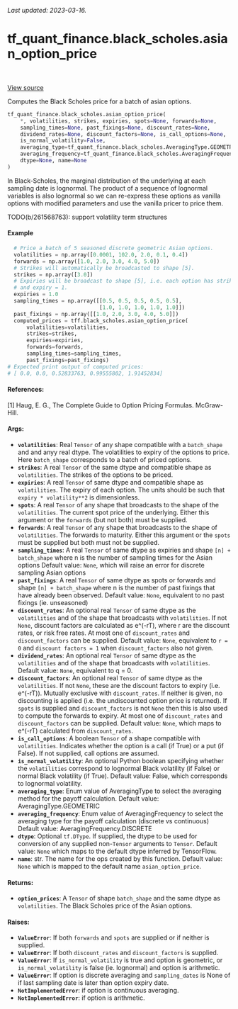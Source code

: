 <!--
This file is generated by a tool. Do not edit directly.
For open-source contributions the docs will be updated automatically.
-->

*Last updated: 2023-03-16.*

<div itemscope itemtype="http://developers.google.com/ReferenceObject">
<meta itemprop="name" content="tf_quant_finance.black_scholes.asian_option_price" />
<meta itemprop="path" content="Stable" />
</div>

# tf_quant_finance.black_scholes.asian_option_price

<!-- Insert buttons and diff -->

<table class="tfo-notebook-buttons tfo-api" align="left">
</table>

<a target="_blank" href="https://github.com/google/tf-quant-finance/blob/master/tf_quant_finance/black_scholes/asian_prices.py">View source</a>



Computes the Black Scholes price for a batch of asian options.

```python
tf_quant_finance.black_scholes.asian_option_price(
    *, volatilities, strikes, expiries, spots=None, forwards=None,
    sampling_times=None, past_fixings=None, discount_rates=None,
    dividend_rates=None, discount_factors=None, is_call_options=None,
    is_normal_volatility=False,
    averaging_type=tf_quant_finance.black_scholes.AveragingType.GEOMETRIC,
    averaging_frequency=tf_quant_finance.black_scholes.AveragingFrequency.DISCRETE,
    dtype=None, name=None
)
```



<!-- Placeholder for "Used in" -->

In Black-Scholes, the marginal distribution of the underlying at each sampling
date is lognormal. The product of a sequence of lognormal variables is also
lognormal so we can re-express these options as vanilla options with modified
parameters and use the vanilla pricer to price them.

TODO(b/261568763): support volatility term structures


#### Example

```python
  # Price a batch of 5 seasoned discrete geometric Asian options.
  volatilities = np.array([0.0001, 102.0, 2.0, 0.1, 0.4])
  forwards = np.array([1.0, 2.0, 3.0, 4.0, 5.0])
  # Strikes will automatically be broadcasted to shape [5].
  strikes = np.array([3.0])
  # Expiries will be broadcast to shape [5], i.e. each option has strike=3
  # and expiry = 1.
  expiries = 1.0
  sampling_times = np.array([[0.5, 0.5, 0.5, 0.5, 0.5],
                             [1.0, 1.0, 1.0, 1.0, 1.0]])
  past_fixings = np.array([[1.0, 2.0, 3.0, 4.0, 5.0]])
  computed_prices = tff.black_scholes.asian_option_price(
      volatilities=volatilities,
      strikes=strikes,
      expiries=expiries,
      forwards=forwards,
      sampling_times=sampling_times,
      past_fixings=past_fixings)
# Expected print output of computed prices:
# [ 0.0, 0.0, 0.52833763, 0.99555802, 1.91452834]
```

#### References:
[1] Haug, E. G., The Complete Guide to Option Pricing Formulas. McGraw-Hill.

#### Args:


* <b>`volatilities`</b>: Real `Tensor` of any shape compatible with a `batch_shape` and
  and anyy real dtype. The volatilities to expiry of the options to price.
  Here `batch_shape` corresponds to a batch of priced options.
* <b>`strikes`</b>: A real `Tensor` of the same dtype and compatible shape as
  `volatilities`. The strikes of the options to be priced.
* <b>`expiries`</b>: A real `Tensor` of same dtype and compatible shape as
  `volatilities`. The expiry of each option. The units should be such that
  `expiry * volatility**2` is dimensionless.
* <b>`spots`</b>: A real `Tensor` of any shape that broadcasts to the shape of the
  `volatilities`. The current spot price of the underlying. Either this
  argument or the `forwards` (but not both) must be supplied.
* <b>`forwards`</b>: A real `Tensor` of any shape that broadcasts to the shape of
  `volatilities`. The forwards to maturity. Either this argument or the
  `spots` must be supplied but both must not be supplied.
* <b>`sampling_times`</b>: A real `Tensor` of same dtype as expiries and shape `[n] +
  batch_shape` where n is the number of sampling times for the Asian options
  Default value: `None`, which will raise an error for discrete sampling
  Asian options
* <b>`past_fixings`</b>: A real `Tensor` of same dtype as spots or forwards and shape
  `[n] + batch_shape` where n is the number of past fixings that have
  already been observed.
  Default value: `None`, equivalent to no past fixings (ie. unseasoned)
* <b>`discount_rates`</b>: An optional real `Tensor` of same dtype as the
  `volatilities` and of the shape that broadcasts with `volatilities`. If
  not `None`, discount factors are calculated as e^(-rT), where r are the
  discount rates, or risk free rates. At most one of `discount_rates` and
  `discount_factors` can be supplied.
  Default value: `None`, equivalent to `r = 0` and `discount factors = 1`
  when `discount_factors` also not given.
* <b>`dividend_rates`</b>: An optional real `Tensor` of same dtype as the
  `volatilities` and of the shape that broadcasts with `volatilities`.
  Default value: `None`, equivalent to q = 0.
* <b>`discount_factors`</b>: An optional real `Tensor` of same dtype as the
  `volatilities`. If not `None`, these are the discount factors to expiry
  (i.e. e^(-rT)). Mutually exclusive with `discount_rates`. If neither is
  given, no discounting is applied (i.e. the undiscounted option price is
  returned). If `spots` is supplied and `discount_factors` is not `None`
  then this is also used to compute the forwards to expiry. At most one of
  `discount_rates` and `discount_factors` can be supplied.
  Default value: `None`, which maps to e^(-rT) calculated from
  `discount_rates`.
* <b>`is_call_options`</b>: A boolean `Tensor` of a shape compatible with
  `volatilities`. Indicates whether the option is a call (if True) or a put
  (if False). If not supplied, call options are assumed.
* <b>`is_normal_volatility`</b>: An optional Python boolean specifying whether the
  `volatilities` correspond to lognormal Black volatility (if False) or
  normal Black volatility (if True).
  Default value: False, which corresponds to lognormal volatility.
* <b>`averaging_type`</b>: Enum value of AveragingType to select the averaging method
  for the payoff calculation.
  Default value: AveragingType.GEOMETRIC
* <b>`averaging_frequency`</b>: Enum value of AveragingFrequency to select the
  averaging type for the payoff calculation (discrete vs continuous)
  Default value: AveragingFrequency.DISCRETE
* <b>`dtype`</b>: Optional `tf.DType`. If supplied, the dtype to be used for conversion
  of any supplied non-`Tensor` arguments to `Tensor`.
  Default value: `None` which maps to the default dtype inferred by
  TensorFlow.
* <b>`name`</b>: str. The name for the ops created by this function.
  Default value: `None` which is mapped to the default name
  `asian_option_price`.


#### Returns:


* <b>`option_prices`</b>: A `Tensor` of shape `batch_shape` and the same dtype as
`volatilities`. The Black Scholes price of the Asian options.


#### Raises:


* <b>`ValueError`</b>: If both `forwards` and `spots` are supplied or if neither is
  supplied.
* <b>`ValueError`</b>: If both `discount_rates` and `discount_factors` is supplied.
* <b>`ValueError`</b>: If `is_normal_volatility` is true and option is geometric, or
  `is_normal_volatility` is false (ie. lognormal) and option is arithmetic.
* <b>`ValueError`</b>: If option is discrete averaging and `sampling_dates` is None of
  if last sampling date is later than option expiry date.
* <b>`NotImplementedError`</b>: if option is continuous averaging.
* <b>`NotImplementedError`</b>: if option is arithmetic.